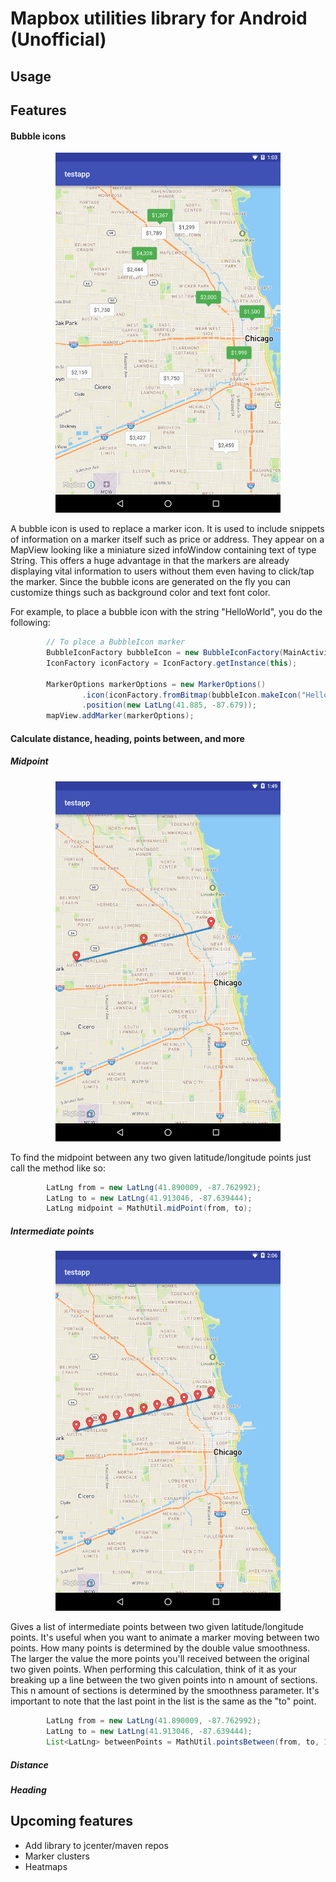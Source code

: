 # Mapbox utilities library for Android (Unofficial)

## Usage


## Features
#### Bubble icons
<p align="center">
<img src="https://github.com/cammace/mapbox-utils-android/blob/master/screenshots/bubble_icons.png?raw=true" width="360">
</p>

A bubble icon is used to replace a marker icon. It is used to include snippets of information on a marker itself such as price or address. They appear on a MapView looking like a miniature sized infoWindow containing text of type String. This offers a huge advantage in that the markers are already displaying vital information to users without them even having to click/tap the marker. Since the bubble icons are generated on the fly you can customize things such as background color and text font color.

For example, to place a bubble icon with the string "HelloWorld", you do the following:
```java
        // To place a BubbleIcon marker
        BubbleIconFactory bubbleIcon = new BubbleIconFactory(MainActivity.this);
        IconFactory iconFactory = IconFactory.getInstance(this);

        MarkerOptions markerOptions = new MarkerOptions()
                .icon(iconFactory.fromBitmap(bubbleIcon.makeIcon("HelloWorld")))
                .position(new LatLng(41.885, -87.679));
        mapView.addMarker(markerOptions);
```
#### Calculate distance, heading, points between, and more
##### Midpoint
<p align="center">
<img src="https://github.com/cammace/mapbox-utils-android/blob/master/screenshots/midpoint.png?raw=true" width="360">
</p>

To find the midpoint between any two given latitude/longitude points just call the method like so:

```java
        LatLng from = new LatLng(41.890009, -87.762992);
        LatLng to = new LatLng(41.913046, -87.639444);
        LatLng midpoint = MathUtil.midPoint(from, to);
```

##### Intermediate points
<p align="center">
<img src="https://github.com/cammace/mapbox-utils-android/blob/master/screenshots/intermediate_points.png?raw=true" width="360">
</p>

Gives a list of intermediate points between two given latitude/longitude points. It's useful when you want to animate a marker moving between two points. How many points is determined by the double value smoothness. The larger the value the more points you'll received between the original two given points. When performing this calculation, think of it as your breaking up a line between the two given points into n amount of sections. This n amount of sections is determined by the smoothness parameter. It's important to note that the last point in the list is the same as the "to" point. 

```java
        LatLng from = new LatLng(41.890009, -87.762992);
        LatLng to = new LatLng(41.913046, -87.639444);
        List<LatLng> betweenPoints = MathUtil.pointsBetween(from, to, 10);
```

##### Distance

##### Heading

## Upcoming features
  * Add library to jcenter/maven repos
  * Marker clusters
  * Heatmaps